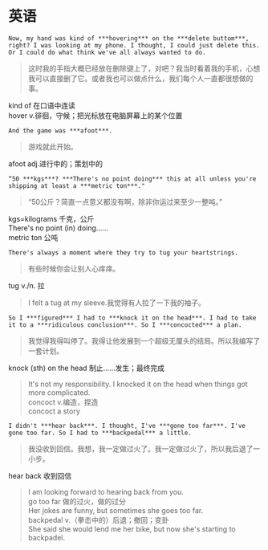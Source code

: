 # 英语
	Now, my hand was kind of ***hovering*** on the ***delete buttom***, right? I was looking at my phone. I thought, I could just delete this. Or I could do what think we've all always wanted to do.
>这时我的手指大概已经放在删除键上了，对吧？我当时看着我的手机，心想我可以直接删了它。或者我也可以做点什么，我们每个人一直都很想做的事。

kind of 在口语中连读  
hover v.徘徊，守候；把光标放在电脑屏幕上的某个位置

	And the game was ***afoot***.
>游戏就此开始。

afoot adj.进行中的；策划中的

	“50 ***kgs***? ***There's no point doing*** this at all unless you're shipping at least a ***metric ton***."
>“50公斤？简直一点意义都没有啊，除非你运过来至少一整吨。”

kgs=kilograms 千克，公斤  
There's no point (in) doing……  
metric ton 公吨

	There's always a moment where they try to tug your heartstrings.
>有些时候你会让别人心痒痒。

tug v./n. 拉  
>I felt a tug at my sleeve.我觉得有人拉了一下我的袖子。

	So I ***figured*** I had to ***knock it on the head***. I had to take it to a ***ridiculous conclusion***. So I ***concocted*** a plan.
>我觉得我得叫停了。我得让他发展到一个超级无厘头的结局。所以我编写了一套计划。

knock (sth) on the head 制止……发生；最终完成  
>It's not my responsibility. I knocked it on the head when things got more complicated.  
concoct v.编造，捏造  
>concoct a story

	I didn't ***hear back***. I thought, I've ***gone too far***. I've gone too far. So I had to ***backpedal*** a little.
>我没收到回信。我想，我一定做过火了。我一定做过火了，所以我后退了一小步。

hear back 收到回信  
>I am looking forward to hearing back from you.  
go too far 做的过火，做的过分  
>Her jokes are funny, but sometimes she goes too far.  
backpedal v.（拳击中的）后退；撤回；变卦  
>She said she would lend me her bike, but now she's starting to backpadel.

